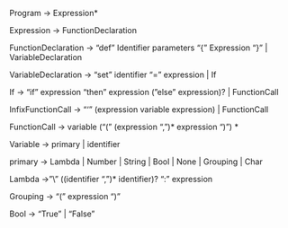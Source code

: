 


Program → Expression*


Expression → FunctionDeclaration

FunctionDeclaration → “def” Identifier parameters “{” Expression  “}” | VariableDeclaration

VariableDeclaration → “set” identifier “=” expression | If

If → “if”  expression  “then”  expression (”else” expression)? | FunctionCall

InfixFunctionCall → “‘” (expression variable expression) | FunctionCall

FunctionCall  → variable (“(” (expression “,”)* expression “)”) * 

Variable → primary | identifier 

primary → Lambda | Number | String  | Bool | None | Grouping | Char

Lambda →”\” ((identifier “,”)* identifier)? “:” expression 

Grouping → “(” expression “)”

Bool → “True” | “False”
